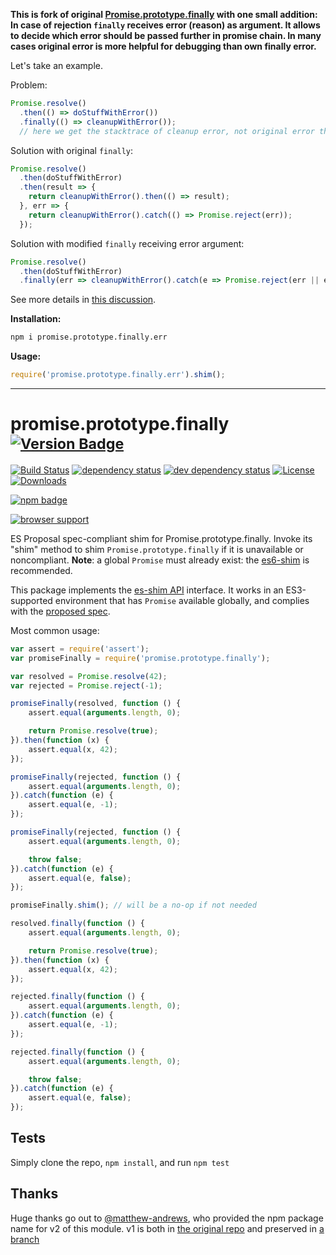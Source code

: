 **This is fork of original [Promise.prototype.finally](https://github.com/es-shims/Promise.prototype.finally)
with one small addition:  
In case of rejection `finally` receives error (reason) as argument.
It allows to decide which error should be passed further in promise chain.
In many cases original error is more helpful for debugging than own finally error.**

Let's take an example.

Problem:
```js
Promise.resolve()
  .then(() => doStuffWithError())
  .finally(() => cleanupWithError());
  // here we get the stacktrace of cleanup error, not original error that rejected the promise chain
```

Solution with original `finally`:
```js
Promise.resolve()
  .then(doStuffWithError)
  .then(result => {
    return cleanupWithError().then(() => result);
  }, err => {
    return cleanupWithError().catch(() => Promise.reject(err));
  });
```

Solution with modified `finally` receiving error argument:
```js
Promise.resolve()
  .then(doStuffWithError)
  .finally(err => cleanupWithError().catch(e => Promise.reject(err || e)));
```

See more details in [this discussion](https://github.com/tc39/proposal-promise-finally/issues/27).

**Installation:**
```bash
npm i promise.prototype.finally.err
```

**Usage:**
```js
require('promise.prototype.finally.err').shim();
```
---

# promise.prototype.finally <sup>[![Version Badge][npm-version-svg]][package-url]</sup>

[![Build Status][travis-svg]][travis-url]
[![dependency status][deps-svg]][deps-url]
[![dev dependency status][dev-deps-svg]][dev-deps-url]
[![License][license-image]][license-url]
[![Downloads][downloads-image]][downloads-url]

[![npm badge][npm-badge-png]][package-url]

[![browser support][testling-svg]][testling-url]

ES Proposal spec-compliant shim for Promise.prototype.finally. Invoke its "shim" method to shim `Promise.prototype.finally` if it is unavailable or noncompliant. **Note**: a global `Promise` must already exist: the [es6-shim](https://github.com/es-shims/es6-shim) is recommended.

This package implements the [es-shim API](https://github.com/es-shims/api) interface. It works in an ES3-supported environment that has `Promise` available globally, and complies with the [proposed spec](https://github.com/tc39/proposal-promise-finally).

Most common usage:
```js
var assert = require('assert');
var promiseFinally = require('promise.prototype.finally');

var resolved = Promise.resolve(42);
var rejected = Promise.reject(-1);

promiseFinally(resolved, function () {
	assert.equal(arguments.length, 0);

	return Promise.resolve(true);
}).then(function (x) {
	assert.equal(x, 42);
});

promiseFinally(rejected, function () {
	assert.equal(arguments.length, 0);
}).catch(function (e) {
	assert.equal(e, -1);
});

promiseFinally(rejected, function () {
	assert.equal(arguments.length, 0);

	throw false;
}).catch(function (e) {
	assert.equal(e, false);
});

promiseFinally.shim(); // will be a no-op if not needed

resolved.finally(function () {
	assert.equal(arguments.length, 0);

	return Promise.resolve(true);
}).then(function (x) {
	assert.equal(x, 42);
});

rejected.finally(function () {
	assert.equal(arguments.length, 0);
}).catch(function (e) {
	assert.equal(e, -1);
});

rejected.finally(function () {
	assert.equal(arguments.length, 0);

	throw false;
}).catch(function (e) {
	assert.equal(e, false);
});
```

## Tests
Simply clone the repo, `npm install`, and run `npm test`

## Thanks
Huge thanks go out to [@matthew-andrews](https://github.com/matthew-andrews), who provided the npm package name for v2 of this module. v1 is both in [the original repo][v1-repo-url] and preserved in [a branch][v1-branch-url]

[package-url]: https://npmjs.com/package/promise.prototype.finally
[npm-version-svg]: http://versionbadg.es/es-shims/Promise.prototype.finally.svg
[travis-svg]: https://travis-ci.org/es-shims/Promise.prototype.finally.svg
[travis-url]: https://travis-ci.org/es-shims/Promise.prototype.finally
[deps-svg]: https://david-dm.org/es-shims/Promise.prototype.finally.svg
[deps-url]: https://david-dm.org/es-shims/Promise.prototype.finally
[dev-deps-svg]: https://david-dm.org/es-shims/Promise.prototype.finally/dev-status.svg
[dev-deps-url]: https://david-dm.org/es-shims/Promise.prototype.finally#info=devDependencies
[testling-svg]: https://ci.testling.com/es-shims/Promise.prototype.finally.png
[testling-url]: https://ci.testling.com/es-shims/Promise.prototype.finally
[npm-badge-png]: https://nodei.co/npm/promise.prototype.finally.png?downloads=true&stars=true
[license-image]: http://img.shields.io/npm/l/promise.prototype.finally.svg
[license-url]: LICENSE
[downloads-image]: http://img.shields.io/npm/dm/promise.prototype.finally.svg
[downloads-url]: http://npm-stat.com/charts.html?package=promise.prototype.finally
[v1-repo-url]: https://github.com/matthew-andrews/Promise.prototype.finally
[v1-branch-url]: https://github.com/es-shims/Promise.prototype.finally/tree/v1
